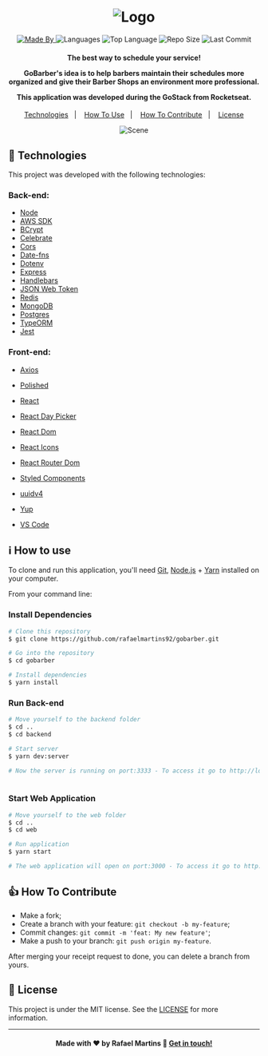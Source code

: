 <h1 align="center">
    <img alt="Logo" src="https://ik.imagekit.io/rafaelmartins/README/logo_2x_f32_h9iDR.png" />
    <br>
</h1>

<p align="center">
  <a href="https://www.linkedin.com/in/rafael-martins92/">
  <img alt="Made By" src="https://img.shields.io/static/v1?label=Made%20By&message=Rafael%20Martins&color=orange&style=for-the-badge">
	</a>
  
  <img alt="Languages" src="https://img.shields.io/github/languages/count/rafaelmartins92/gobarber?style=for-the-badge">
  
  <img alt="Top Language" src="https://img.shields.io/github/languages/top/rafaelmartins92/gobarber?style=for-the-badge">
  
  <img alt="Repo Size" src="https://img.shields.io/github/repo-size/rafaelmartins92/gobarber?style=for-the-badge">
  
  <img alt="Last Commit" src="https://img.shields.io/github/last-commit/rafaelmartins92/gobarber?style=for-the-badge">
</p>

<h4 align="center">
  <p>The best way to schedule your service!</p>

  <p>GoBarber's idea is to help barbers maintain their schedules more organized and give their Barber Shops an environment more professional.</p>

  <p>This application was developed during the GoStack from Rocketseat.</p>
</h4>


<p align="center">
  <a href="#rocket-technologies">Technologies</a>&nbsp;&nbsp;&nbsp;|&nbsp;&nbsp;&nbsp;
  <a href="#information_source-how-to-use">How To Use</a>&nbsp;&nbsp;&nbsp;|&nbsp;&nbsp;&nbsp;
  <a href="#thumbsup-how-to-contribute">How To Contribute</a>&nbsp;&nbsp;&nbsp;|&nbsp;&nbsp;&nbsp;
  <a href="#memo-license">License</a>
</p>

<p align="center">
  <img alt="Scene" src="https://ik.imagekit.io/rafaelmartins/Portfolio/portfolio-scene---gobarber_2x_iO5PPshk5.png">
  <!-- <img alt="Design" src="https://ik.imagekit.io/rafaelmartins/portfolio-ui-design---gobarber_2x_XaCNechD0.png"> -->
</p>

## :rocket: Technologies

This project was developed with the following technologies:

### Back-end:
-  [Node](https://nodejs.org/en/docs/)
-  [AWS SDK](https://www.npmjs.com/package/aws-sdk)
-  [BCrypt](https://www.npmjs.com/package/bcrypt)
-  [Celebrate](https://github.com/arb/celebrate)
-  [Cors](https://developer.mozilla.org/pt-BR/docs/Web/HTTP/Controle_Acesso_CORS)
-  [Date-fns](https://date-fns.org/)
-  [Dotenv](https://www.npmjs.com/package/dotenv)
-  [Express](https://expressjs.com/pt-br/)
-  [Handlebars](https://handlebarsjs.com/)
-  [JSON Web Token](https://jwt.io/)
-  [Redis](https://redis.io/)
-  [MongoDB](https://www.mongodb.com/)
-  [Postgres](https://www.npmjs.com/package/pg)
-  [TypeORM](https://typeorm.io/#/)
-  [Jest](https://jestjs.io/)

### Front-end:
-  [Axios](https://www.npmjs.com/package/axios)
-  [Polished](https://polished.js.org/)
-  [React](https://reactjs.org/docs/getting-started.html)
-  [React Day Picker](https://www.npmjs.com/package/react-day-picker)
-  [React Dom](https://www.npmjs.com/package/react-dom)
-  [React Icons](https://react-icons.github.io/react-icons/)
-  [React Router Dom](https://www.npmjs.com/package/react-router-dom)
-  [Styled Components](https://styled-components.com/)
-  [uuidv4](https://www.npmjs.com/package/uuidv4)
-  [Yup](https://github.com/jquense/yup)

-  [VS Code][vc]

## :information_source: How to use

To clone and run this application, you'll need [Git](https://git-scm.com), [Node.js][nodejs] + [Yarn][yarn] installed on your computer.

From your command line:

### Install Dependencies 

```bash
# Clone this repository
$ git clone https://github.com/rafaelmartins92/gobarber.git

# Go into the repository
$ cd gobarber

# Install dependencies
$ yarn install

```

### Run Back-end 

```bash
# Move yourself to the backend folder
$ cd ..
$ cd backend

# Start server
$ yarn dev:server

# Now the server is running on port:3333 - To access it go to http://localhost:3333 
 
```

### Start Web Application

```bash
# Move yourself to the web folder
$ cd ..
$ cd web

# Run application
$ yarn start

# The web application will open on port:3000 - To access it go to http://localhost:3000 
```

## :thumbsup: How To Contribute

-  Make a fork;
-  Create a branch with your feature: `git checkout -b my-feature`;
-  Commit changes: `git commit -m 'feat: My new feature'`;
-  Make a push to your branch: `git push origin my-feature`.

After merging your receipt request to done, you can delete a branch from yours.

## :memo: License
This project is under the MIT license. See the [LICENSE](https://github.com/rafaelmartins92/gobarber/blob/master/LICENSE) for more information.

---
<h4 align="center">
    Made with ♥ by Rafael Martins 👋 <a href="https://www.linkedin.com/in/rafael-martins92/" target="_blank">Get in touch!</a>
</h4>

[nodejs]: https://nodejs.org/
[yarn]: https://yarnpkg.com/
[vc]: https://code.visualstudio.com/
[vceditconfig]: https://marketplace.visualstudio.com/items?itemName=EditorConfig.EditorConfig
[vceslint]: https://marketplace.visualstudio.com/items?itemName=dbaeumer.vscode-eslint
